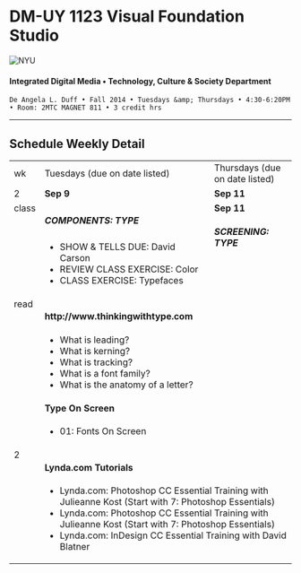 # DM-UY 1123 Visual Foundation Studio

![NYU](http://ws2.polishedsolid.com/de/nyu_soe_logo.png)
#### Integrated Digital Media • Technology, Culture &amp; Society Department

    De Angela L. Duff • Fall 2014 • Tuesdays &amp; Thursdays • 4:30-6:20PM • Room: 2MTC MAGNET 811 • 3 credit hrs

---

## Schedule Weekly Detail

<table>
<tr>
<td>wk</td>
<td>Tuesdays (due on date listed)</td>
<td>Thursdays (due on date listed)</td>
</tr>
<!-- dates -->
<tr>
  <td valign="top">2</td>
  <td valign="top"><strong>Sep 9</strong></td>
  <td valign="top"><strong>Sep 11</strong></td>
</tr>
<!-- class -->
<tr>
  <td valign="top">class</td>
  <td valign="top">
  <h5>COMPONENTS: TYPE</h5>
  <ul>
  <li>SHOW &amp; TELLS DUE: David Carson</li>
  <li>REVIEW CLASS EXERCISE: Color</li>
  <li>CLASS EXERCISE: Typefaces</li>
  </ul>

  </td>
  <td valign="top"><strong>Sep 11</strong><br>
  <h5>SCREENING: TYPE</h5>
  </td>
</tr>

<!-- homework -->
<tr>
  <td valign="top">read</td>
  <td>
  <h4>http://www.thinkingwithtype.com</h4>
    <ul> 
    <li>What is leading?
    <li>What is kerning?
    <li>What is tracking?
    <li>What is a font family?
    <li>What is the anatomy of a letter? 
    </ul>
  <h4>Type On Screen</h4>
    <ul>
    <li>01: Fonts On Screen
    </li>
  </td>
  
  <td valign="top">
  </td>
</tr>

<!-- do -->
<tr>
  <td valign="top">2</td>
  <td valign="top" colspan="2">
  <h4>Lynda.com Tutorials</h4>
  <ul>
  <li>Lynda.com: Photoshop CC Essential Training with Julieanne Kost (Start with 7: Photoshop Essentials)
  <li>Lynda.com: Photoshop CC Essential Training with Julieanne Kost (Start with 7: Photoshop Essentials)
  <li>Lynda.com: InDesign CC Essential Training with David Blatner
  </ul></td>
</tr>
</table>










